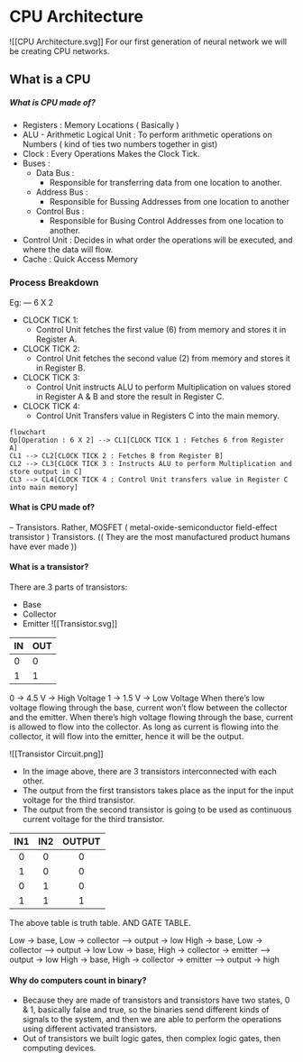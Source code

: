 # CPU Architecture
![[CPU Architecture.svg]]
For our first generation of neural network we will be creating CPU networks. 
## What is a CPU
##### What is CPU made of?
- Registers : Memory Locations ( Basically )
- ALU - Arithmetic Logical Unit : To perform arithmetic operations on Numbers ( kind of ties two numbers together in gist)
- Clock : Every Operations Makes the Clock Tick. 
- Buses : 
	- Data Bus : 
		- Responsible for transferring data from one location to another. 
	- Address Bus : 
		- Responsible for Bussing Addresses from one location to another
	- Control Bus : 
		- Responsible for Busing Control Addresses from one location to another. 
- Control Unit : Decides in what order the operations will be executed, and where the data will flow. 
- Cache :  Quick Access Memory

### Process Breakdown
Eg: 
— 6 X 2
- CLOCK TICK 1: 
	- Control Unit fetches the first value (6) from memory and stores it in Register A. 
- CLOCK TICK 2:
	- Control Unit fetches the second value (2) from memory and stores it in Register B. 
- CLOCK TICK 3: 
	- Control Unit instructs ALU to perform Multiplication on values stored in Register A & B and store the result in Register C. 
- CLOCK TICK 4: 
	- Control Unit Transfers value in Registers C into the main memory. 


```mermaid
flowchart 
Op[Operation : 6 X 2] --> CL1[CLOCK TICK 1 : Fetches 6 from Register A]
CL1 --> CL2[CLOCK TICK 2 : Fetches B from Register B]
CL2 --> CL3[CLOCK TICK 3 : Instructs ALU to perform Multiplication and store output in C]
CL3 --> CL4[CLOCK TICK 4 : Control Unit transfers value in Register C into main memory]
```
#### What is CPU made of? 
– Transistors. Rather, MOSFET ( metal-oxide-semiconductor field-effect transistor ) Transistors. (( They are the most manufactured product humans have ever made ))
#### What is a transistor?
There are 3 parts of transistors:
- Base
- Collector
- Emitter
![[Transistor.svg]]

| IN | OUT |
|:---|:----|
|  0 |   0 |
|  1 |   1 |  

0 → 4.5 V → High Voltage
1 → 1.5 V → Low Voltage
When there’s low voltage flowing through the base, current won’t flow between the collector and the emitter. 
When there’s high voltage flowing through the base, current is allowed to flow into the collector. As long as current is flowing into the collector, it will flow into the emitter, hence it will be the output. 

![[Transistor Circuit.png]]
- In the image above, there are 3 transistors interconnected with each other. 
- The output from the first transistors takes place as the input for the input voltage for the third transistor. 
- The output from the second transistor is going to be used as continuous current voltage for the third transistor. 

| IN1 | IN2 | OUTPUT |
|:---:|:---:|:------:|
|   0 |   0 |      0 |
|   1 |   0 |      0 |
|   0 |   1 |      0 |
|   1 |   1 |      1 |  
The above table is truth table. AND GATE TABLE. 

Low → base, Low → collector –> output → low
High → base, Low → collector –> output → low
Low → base, High → collector → emitter –> output → low
High → base, High → collector → emitter –> output → high

#### Why do computers count in binary? 
- Because they are made of transistors and transistors have two states, 0 & 1, basically false and true, so the binaries send different kinds of signals to the system, and then we are able to perform the operations using different activated transistors. 
- Out of transistors we built logic gates, then complex logic gates, then computing devices.
